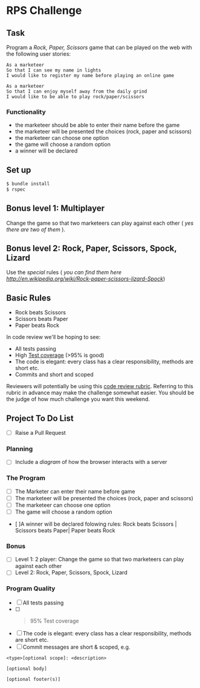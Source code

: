 # RPS Challenge

## Task

Program a _Rock, Paper, Scissors_ game that can be played on the web with the following user stories:

```
As a marketeer
So that I can see my name in lights
I would like to register my name before playing an online game

As a marketeer
So that I can enjoy myself away from the daily grind
I would like to be able to play rock/paper/scissors
```

### Functionality

- the marketeer should be able to enter their name before the game
- the marketeer will be presented the choices (rock, paper and scissors)
- the marketeer can choose one option
- the game will choose a random option
- a winner will be declared

## Set up

```bash
$ bundle install
$ rspec
```

## Bonus level 1: Multiplayer

Change the game so that two marketeers can play against each other ( _yes there are two of them_ ).

## Bonus level 2: Rock, Paper, Scissors, Spock, Lizard

Use the _special_ rules ( _you can find them here http://en.wikipedia.org/wiki/Rock-paper-scissors-lizard-Spock_)

## Basic Rules

- Rock beats Scissors
- Scissors beats Paper
- Paper beats Rock

In code review we'll be hoping to see:

- All tests passing
- High [Test coverage](https://github.com/makersacademy/course/blob/master/pills/test_coverage.md) (>95% is good)
- The code is elegant: every class has a clear responsibility, methods are short etc.
- Commits and short and scoped

Reviewers will potentially be using this [code review rubric](docs/review.md). Referring to this rubric in advance may make the challenge somewhat easier. You should be the judge of how much challenge you want this weekend.

## Project To Do List

- [ ] Raise a Pull Request

### Planning

- [ ] Include a _diagram_ of how the browser interacts with a server

### The Program

- [ ] The Marketer can enter their name before game
- [ ] The marketeer will be presented the choices (rock, paper and scissors)
- [ ] The marketeer can choose one option
- [ ] The game will choose a random option
- [ ]A winner will be declared folowing rules: Rock beats Scissors | Scissors beats Paper| Paper beats Rock

### Bonus

- [ ] Level 1: 2 player: Change the game so that two marketeers can play against each other
- [ ] Level 2: Rock, Paper, Scissors, Spock, Lizard

### Program Quality

- [ ] All tests passing
- [ ] > 95% Test coverage
- [ ] The code is elegant: every class has a clear responsibility, methods are short etc.
- [ ] Commit messages are short & scoped, e.g.

```
<type>[optional scope]: <description>

[optional body]

[optional footer(s)]
```
